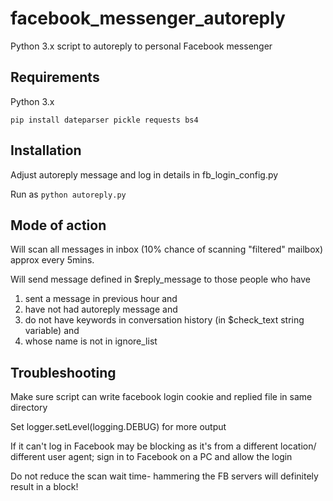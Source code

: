 # facebook_messenger_autoreply
Python 3.x script to autoreply to personal Facebook messenger

## Requirements

Python 3.x

`pip install dateparser pickle requests bs4`

## Installation

Adjust autoreply message and log in details in fb_login_config.py
  
Run as `python autoreply.py`

## Mode of action

Will scan all messages in inbox (10% chance of scanning "filtered" mailbox) approx every 5mins.

Will send message defined in $reply_message to those people who have 
1. sent a message in previous hour and
2. have not had autoreply message and 
3. do not have keywords in conversation history (in $check_text string variable) and
4. whose name is not in ignore_list

## Troubleshooting

Make sure script can write facebook login cookie and replied file in same directory

Set logger.setLevel(logging.DEBUG) for more output

If it can't log in Facebook may be blocking as it's from a different location/ different user agent; sign in to Facebook on a PC and allow the login

Do not reduce the scan wait time- hammering the FB servers will definitely result in a block!
